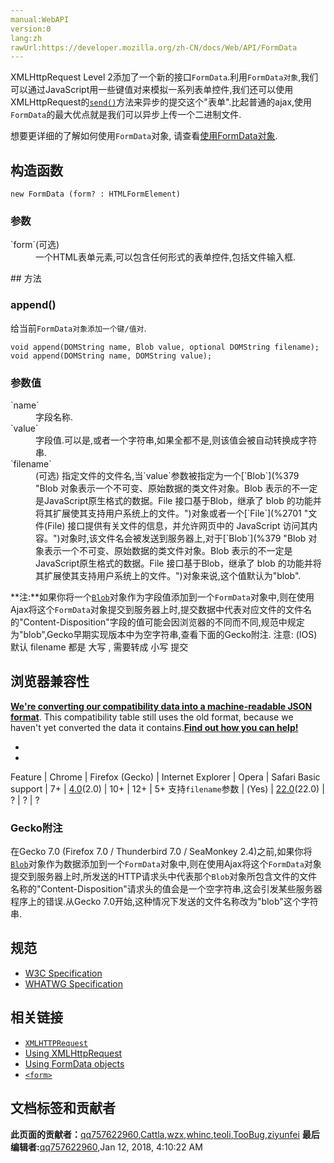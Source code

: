 ```yaml
---
manual:WebAPI
version:0
lang:zh
rawUrl:https://developer.mozilla.org/zh-CN/docs/Web/API/FormData
---
```




XMLHttpRequest Level 2添加了一个新的接口`FormData`.利用`FormData对象`,我们可以通过JavaScript用一些键值对来模拟一系列表单控件,我们还可以使用XMLHttpRequest的[`send()`](%11440 "zh-CN/XMLHttpRequest#send()")方法来异步的提交这个&quot;表单&quot;.比起普通的ajax,使用`FormData`的最大优点就是我们可以异步上传一个二进制文件.

想要更详细的了解如何使用`FormData`对象, 请查看[使用FormData对象](%11441 "zh-CN/DOM/XMLHttpRequest/FormData/Using_FormData_objects").


## 构造函数<a name="Syntax"></a>

```
new FormData (form? : HTMLFormElement)
```

### 参数<a name="Parameters"></a>
<dl><dt>`form`(可选)</dt><dd>一个HTML表单元素,可以包含任何形式的表单控件,包括文件输入框.</dd></dl>
## 方法<a name="方法"></a>

### append()<a name="append()"></a>


给当前`FormData对象添加一个键/值对`.


```
void append(DOMString name, Blob value, optional DOMString filename);
void append(DOMString name, DOMString value);
```

### 参数值<a name="参数值"></a>
<dl><dt>`name`</dt><dd>字段名称.</dd><dt>`value`</dt><dd>字段值.可以是,或者一个字符串,如果全都不是,则该值会被自动转换成字符串.</dd><dt>`filename`</dt><dd>(可选) 指定文件的文件名,当`value`参数被指定为一个[`Blob`](%379 "Blob 对象表示一个不可变、原始数据的类文件对象。Blob 表示的不一定是JavaScript原生格式的数据。File 接口基于Blob，继承了 blob 的功能并将其扩展使其支持用户系统上的文件。")对象或者一个[`File`](%2701 "文件(File) 接口提供有关文件的信息，并允许网页中的 JavaScript 访问其内容。")对象时,该文件名会被发送到服务器上,对于[`Blob`](%379 "Blob 对象表示一个不可变、原始数据的类文件对象。Blob 表示的不一定是JavaScript原生格式的数据。File 接口基于Blob，继承了 blob 的功能并将其扩展使其支持用户系统上的文件。")对象来说,这个值默认为&quot;blob&quot;.</dd></dl>

**注:**如果你将一个[`Blob`](%379 "Blob 对象表示一个不可变、原始数据的类文件对象。Blob 表示的不一定是JavaScript原生格式的数据。File 接口基于Blob，继承了 blob 的功能并将其扩展使其支持用户系统上的文件。")对象作为字段值添加到一个`FormData`对象中,则在使用Ajax将这个`FormData`对象提交到服务器上时,提交数据中代表对应文件的文件名的&quot;Content-Disposition&quot;字段的值可能会因浏览器的不同而不同,规范中规定为&quot;blob&quot;,Gecko早期实现版本中为空字符串,查看下面的Gecko附注. 注意: (IOS) 默认 filename 都是 大写 , 需要转成 小写 提交



## 浏览器兼容性<a name="浏览器兼容性"></a>


**[We&#39;re converting our compatibility data into a machine-readable JSON format](%3344 "")**. This compatibility table still uses the old format, because we haven&#39;t yet converted the data it contains.**[Find out how you can help!](%3392 "")**


* 
* 
Feature | Chrome | Firefox (Gecko) | Internet Explorer | Opera | Safari 
Basic support | 7+ | [4.0](%3678 "Released on 2011-03-22.")(2.0) | 10+ | 12+ | 5+ 
支持`filename`参数 | (Yes) | [22.0](%4422 "Released on 2013-06-25.")(22.0) | ? | ? | ? 




### Gecko附注<a name="Gecko附注"></a>


在Gecko 7.0 (Firefox 7.0 / Thunderbird 7.0 / SeaMonkey 2.4)之前,如果你将[`Blob`](%379 "Blob 对象表示一个不可变、原始数据的类文件对象。Blob 表示的不一定是JavaScript原生格式的数据。File 接口基于Blob，继承了 blob 的功能并将其扩展使其支持用户系统上的文件。")对象作为数据添加到一个`FormData`对象中,则在使用Ajax将这个`FormData`对象提交到服务器上时,所发送的HTTP请求头中代表那个`Blob`对象所包含文件的文件名称的&quot;Content-Disposition&quot;请求头的值会是一个空字符串,这会引发某些服务器程序上的错误.从Gecko 7.0开始,这种情况下发送的文件名称改为&quot;blob&quot;这个字符串.


## 规范<a name="Specification"></a>

* [W3C Specification](%11447 "http://www.w3.org/TR/XMLHttpRequest2/#interface-formdata")
* [WHATWG Specification](%11448 "http://xhr.spec.whatwg.org/#interface-formdata")

## 相关链接<a name="相关链接"></a>

* [`XMLHTTPRequest`](%11449 "XMLHttpRequest 是一个 API，它为客户端提供了在客户端和服务器之间传输数据的功能。它提供了一个通过 URL 来获取数据的简单方式，并且不会使整个页面刷新。这使得网页只更新一部分页面而不会打扰到用户。XMLHttpRequest 在 AJAX 中被大量使用。")
* [Using XMLHttpRequest](%11450 "zh-CN/Using XMLHttpRequest")
* [Using FormData objects](%11451 "zh-CN/DOM/XMLHttpRequest/FormData/Using_FormData_objects")
* [`<form>`](%8646 "HTML <form> 元素 表示了文档中的一个区域，这个区域包含有交互控制元件，用来向web服务器提交信息。")



## 文档标签和贡献者
**此页面的贡献者：**[qq757622960](%11453 ""),[Cattla](%9605 ""),[wzx](%9606 ""),[whinc](%11454 ""),[teoli](%160 ""),[TooBug](%11455 ""),[ziyunfei](%61 "")
**最后编辑者:**[qq757622960](%11453 ""),<time>Jan 12, 2018, 4:10:22 AM</time>


